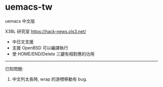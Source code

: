 # uemacs-tw

uemacs 中文版

X3BL 研究室 https://hack-news.ols3.net/

+ 中日文支援
+ 支援 OpenBSD 可以編譯執行
+ 使 HOME/END/Delete 三鍵有相對應的功用

------
已知問題:
1. 中文列太長時, wrap 的游標移動有 bug.
